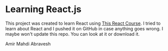 # Learning React.js

This project was created to learn React using [This React Course](https://www.udemy.com/course/react-the-complete-guide-incl-redux/ "Udemy React Course"). I tried to learn about React and I pushed it on GitHub in case anything goes wrong. I maybe won't update this repo. You can look at it or download it.

Amir Mahdi Abravesh
